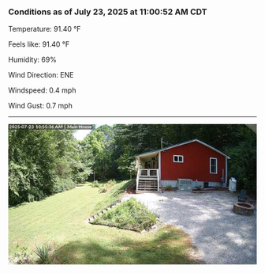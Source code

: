 ### Conditions as of July 23, 2025 at 11:00:52 AM CDT 

Temperature: 91.40 &deg;F

Feels like: 91.40 &deg;F

Humidity: 69%

Wind Direction: ENE

Windspeed: 0.4 mph

Wind Gust: 0.7 mph

---

<img src="./images/latest.jpeg"/>

